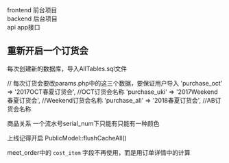 frontend  前台项目  
backend	  后台项目  
api		  app接口  
## 重新开启一个订货会
每次创建新的数据库，导入AllTables.sql文件  

// 每次订货会要改params.php中的这三个数据，要保证用户导入
'purchase_oct' => '2017OCT春夏订货会', //OCT订货会名称
'purchase_uki' => '2017Weekend春夏订货会', //Weekend订货会名称
'purchase_all' => '2018春夏订货会', //AB订货会名称








商品关系
一个流水号serial_num下只能有只能有一种颜色



上线记得开启
PublicModel::flushCacheAll()


meet_order中的 `cost_item` 字段不再使用，而是用订单详情中的计算
